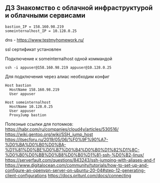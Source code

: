 ## ДЗ Знакомство с облачной инфраструктурой и облачными сервисами
```
bastion_IP = 158.160.98.219
someinternalhost_IP = 10.128.0.25
```
dns - https://www.testmyhomework.ru/

ssl сертификат установлен

Подключение к someinternalhost одной коммандой
```
ssh -i appuser@158.160.98.219 appuser@10.128.0.25
```
Для подключения через алиас необходим конфиг
```
Host bastion
  HostName 158.160.98.219
  User appuser

Host someinternalhost
  HostName 10.128.0.25
  User appuser
  ProxyJump bastion
```
Полезные ссылки для потомков:
https://habr.com/ru/companies/cloud4y/articles/530516/
https://wiki.gentoo.org/wiki/SSH_jump_host
https://itsecforu.ru/2019/05/06/%F0%9F%90%A7-%D0%BA%D0%B0%D0%BA-%D1%81%D0%BE%D0%B7%D0%B4%D0%B0%D1%82%D1%8C-%D0%B0%D0%BB%D0%B8%D0%B0%D1%81-ssh-%D0%B2-linux/
https://serverfault.com/questions/843243/ssh-jumping-with-aliases-and-f
https://www.digitalocean.com/community/tutorials/how-to-set-up-and-configure-an-openvpn-server-on-ubuntu-20-04#step-12-generating-client-configurations
https://docs.pritunl.com/docs/connecting
